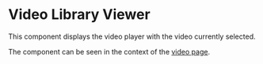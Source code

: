 # Video Library Viewer

This component displays the video player with the video currently selected.

The component can be seen in the context of the [video page](/styleguide/pages/video-page/preview).
